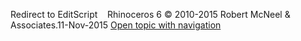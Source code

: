 ---
---

Redirect to EditScript&#160;
&#160;
Rhinoceros 6 © 2010-2015 Robert McNeel &amp; Associates.11-Nov-2015
 [Open topic with navigation](editscript.html) 

